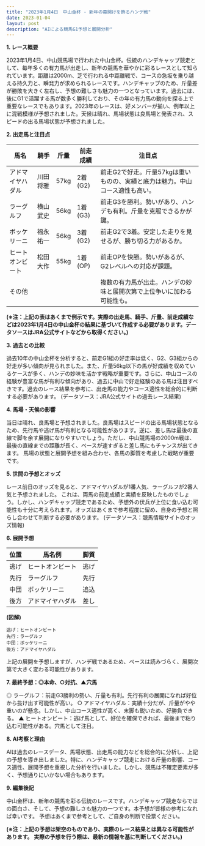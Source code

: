 ```yaml
---
title: "2023年1月4日　中山金杯 - 新年の幕開けを飾るハンデ戦"
date: 2023-01-04
layout: post
description: "AIによる競馬G1予想と展開分析"
---
```


**1. レース概要**

2023年1月4日、中山競馬場で行われた中山金杯。伝統のハンデキャップ競走として、毎年多くの有力馬が出走し、新年の競馬を華やかに彩るレースとして知られています。距離は2000m、芝で行われる中距離戦で、コースの急坂を乗り越える持久力と、瞬発力が求められるレースです。ハンデキャップのため、斤量差が勝敗を大きく左右し、予想の難しさも魅力の一つとなっています。過去には、後にG1で活躍する馬が数多く勝利しており、その年の有力馬の動向を探る上で重要なレースでもあります。2023年のレースは、好メンバーが揃い、例年以上に混戦模様が予想されました。天候は晴れ、馬場状態は良馬場と発表され、スピードの出る馬場状態が予想されました。


**2. 出走馬と注目点**

| 馬名       | 騎手       | 斤量 | 前走成績 | 注目点                                                                        |
|------------|------------|------|----------|-----------------------------------------------------------------------------|
| アドマイヤハダル | 川田将雅   | 57kg | 2着(G2)     | 前走G2で好走。斤量57kgは重いものの、実績と底力は魅力。中山コース適性も高い。 |
| ラーグルフ     | 横山武史   | 56kg | 1着(G3)     | 前走G3を勝利。勢いがあり、ハンデも有利。斤量を克服できるかが鍵。                  |
| ボッケリーニ   | 福永祐一   | 56kg | 3着(G2)     | 前走G2で3着。安定した走りを見せるが、勝ち切る力があるか。                       |
| ヒートオンビート | 松田大作   | 55kg | 1着(OP)     | 前走OPを快勝。勢いがあるが、G2レベルへの対応が課題。                             |
| その他      |            |      |          | 複数の有力馬が出走。ハンデの妙味と展開次第で上位争いに加わる可能性も。           |


**(※注：上記の表はあくまで例示です。実際の出走馬、騎手、斤量、前走成績などは2023年1月4日の中山金杯の結果に基づいて作成する必要があります。データソースはJRA公式サイトなどから取得ください。)**


**3. 過去との比較**

過去10年の中山金杯を分析すると、前走G1組の好走率は低く、G2、G3組からの好走が多い傾向が見られました。また、斤量56kg以下の馬が好成績を収めているケースが多く、ハンデの妙味を活かす戦略が重要です。さらに、中山コースの経験が豊富な馬が有利な傾向があり、過去に中山で好走経験のある馬は注目すべきです。過去のレース結果を参考に、出走馬の能力やコース適性を総合的に判断する必要があります。  (データソース：JRA公式サイトの過去レース結果)


**4. 馬場・天候の影響**

当日は晴れ、良馬場と予想されました。良馬場はスピードの出る馬場状態となるため、先行馬や逃げ馬が有利となる可能性があります。逆に、差し馬は最後の直線で脚を余す展開になりやすいでしょう。ただし、中山競馬場の2000m戦は、最後の直線までの距離が長く、ペースが速すぎると差し馬にもチャンスが出てきます。  馬場の状態と展開予想を組み合わせ、各馬の脚質を考慮した戦略が重要です。


**5. 世間の予想とオッズ**

レース前日のオッズを見ると、アドマイヤハダルが1番人気、ラーグルフが2番人気と予想されました。  これは、両馬の前走成績と実績を反映したものでしょう。しかし、ハンデキャップ競走であるため、予想外の伏兵が上位に食い込む可能性も十分に考えられます。オッズはあくまで参考程度に留め、自身の予想と照らし合わせて判断する必要があります。 (データソース：競馬情報サイトのオッズ情報)


**6. 展開予想**

| 位置 | 馬名例       | 脚質 |
|-----|-------------|-------|
| 逃げ | ヒートオンビート | 逃げ  |
| 先行 | ラーグルフ     | 先行 |
| 中団 | ボッケリーニ   | 追込  |
| 後方 | アドマイヤハダル | 差し  |


**(図解)**

```
逃げ：ヒートオンビート
先行：ラーグルフ
中団：ボッケリーニ
後方：アドマイヤハダル
```

上記の展開を予想しますが、ハンデ戦であるため、ペースは読みづらく、展開次第で大きく変わる可能性があります。


**7. 最終予想：◎本命、○対抗、▲穴馬**

◎ ラーグルフ：前走G3勝利の勢い、斤量も有利。先行有利の展開になれば好位から抜け出す可能性が高い。
○ アドマイヤハダル：実績十分だが、斤量がやや重いのが懸念。しかし、中山コース適性が高く、末脚も鋭いため、好勝負できる。
▲ ヒートオンビート：逃げ馬として、好位を確保できれば、最後まで粘り込む可能性がある。穴馬として注目。


**8. AI考察と理由**

AIは過去のレースデータ、馬場状態、出走馬の能力などを総合的に分析し、上記の予想を導き出しました。特に、ハンデキャップ競走における斤量の影響、コース適性、展開予想を重視した分析を行いました。しかし、競馬は不確定要素が多く、予想通りにいかない場合もあります。


**9. 編集後記**

中山金杯は、新年の競馬を彩る伝統のレースです。ハンデキャップ競走ならではの面白さ、そして、予想の難しさも魅力の一つです。本予想が皆様の参考になれば幸いです。  予想はあくまで参考として、ご自身の判断で投票ください。


**(※注：上記の予想は架空のものであり、実際のレース結果とは異なる可能性があります。 実際の予想を行う際は、最新の情報を基に判断してください。)**

